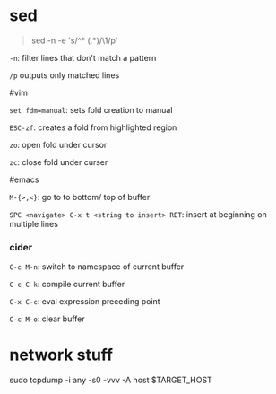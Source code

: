 # sed

> sed -n -e 's/^\* \(.*\)/\1/p'

`-n`: filter lines that don't match a pattern

`/p` outputs only matched lines

#vim

`set fdm=manual`: sets fold creation to manual 

`ESC-zf`: creates a fold from highlighted region

`zo`: open fold under cursor

`zc`: close fold under curser

#emacs

`M-{>,<}`: go to to bottom/ top of buffer

`SPC <navigate> C-x t <string to insert> RET`: insert at beginning on multiple lines

### cider
`C-c M-n`:  switch to namespace of current buffer

`C-c C-k`: compile current buffer

`C-x C-c`: eval expression preceding point

`C-c M-o`: clear buffer

# network stuff
sudo tcpdump -i any -s0 -vvv -A host $TARGET_HOST

